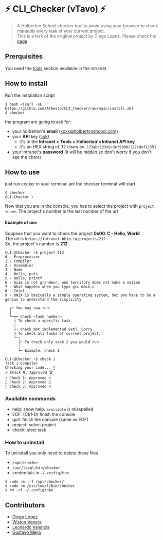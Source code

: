 # ⚡ CLI_Checker (vTavo) ⚡
 > A Holberton School checker tool to avoid using your browser to check manaully every task of your current project.<br>
 > This is a fork of the original project by Diego Lopez. Please check his [page][CLI_Diego]

## Prerquisites
You need the [tools][api_link] section available in the intranet
 
## How to install

Run the instalation script
```console
$ bash <(curl -sL https://github.com/Athesto/CLI_Checker/raw/main/install.sh)
$ checker
```
the program are going to ask for:
 - your holberton's __email__ (xxxx@holbertonshcool.com)
 - your __API__ key ([link][api_link])
   - it's in the __Intranet > Tools > Holberton's Intranet API key__
   - it's an HEX string of 32 chars ex. `123abc123abcdef99001122cdef12351`
 - your intranet's __password__ (it will be hidden so don't worry if you don't see the chars)

## How to use
just run cecker in your terminal ant the checker terminal will start

```console
$ checker
CLI-Checker ⚡
```
Now that you are in the console, you has to select the project with `project <num>`.
The project's number is the last number of the url<br>

#### Example of use
Suppose that you want to check the project __0x00. C - Hello, World__<br>
The url is `https://intranet.hbtn.io/projects/212`<br>
So, the project's number is __212__
```console
CLI-@Checker ⚡$ project 212
0 - Preprocessor
1 - Compiler
2 - Assembler
3 - Name
4 - Hello, puts
5 - Hello, printf
6 - Size is not grandeur, and territory does not make a nation
7 - What happens when you type gcc main.c
8 - Intel
9 - UNIX is basically a simple operating system, but you have to be a genius to understand the simplicity

  ┌─ You may now run:
  │
  └─┬─ check <task number>
    ├ To check a specific task.
    │
    ├─ check Not implemented yet🤕, Sorry.
    ├ To check all tasks of current project.
    └─┐
      ├─ To check only task 2 you would run
      │
      └─ Example: check 2

CLI-@Checker ⚡$ check 1
Task 1 Compiler
Checking your code... 🎉
🔥 Check 0: Approved 🏆
⚡ Check 1: Approved 🔥
🤩 Check 2: Approved 🎊
🥂 Check 3: Approved 🔥
```

### Available commands
 - help: show help. `available` is misspelled
 - EOF: (Ctrl-D) finish the console
 - quit: finish the console (same as EOF)
 - project: select project
 - check: slect task

### How to uninstall
To uninstall you only need to delete these files
 - `/opt/checker`
 - `/usr/local/bin/checker`
 - credentials in `~/.config/hbn`
```console
$ sudo rm -rf /opt/checker/
$ sudo rm /usr/local/bin/checker
$ rm -rf ~/.config/hbn
```
## Contributors
- [Diego Lopez][@DiegoCol93]
- [Wiston Venera][@wsvem]
- [Leonardo Valencia][@4ions]
- [Gustavo Mejía][@Athesto]

<!--links-->
[api_link]: https://intranet.hbtn.io/dashboards/my_tools
[@Athesto]: https://github.com/Athesto
[@wsvem]: https://github.com/wisvem
[@4ions]: https://github.com/4ions
[@DiegoCol93]: https://github.com/DiegoCol93
[CLI_Diego]: https://github.com/DiegoCol93/CLI_Checker/

